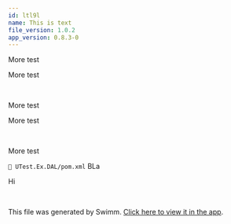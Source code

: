 ```yaml
---
id: ltl9l
name: This is text
file_version: 1.0.2
app_version: 0.8.3-0
---
```


More test

More test

<br/>

More test

More test

<br/>

More test

`📄 UTest.Ex.DAL/pom.xml` BLa

Hi

<br/>

This file was generated by Swimm. [Click here to view it in the app](http://localhost:5000/repos/ls4DA2fLasmQuEbT4ipw/docs/ltl9l).